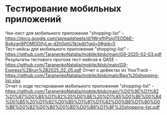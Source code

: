 # Тестирование мобильных приложений
Чек-лист для мобильного приложения "shopping-list" - https://docs.google.com/spreadsheets/d/1WrxfhPoigTEODbE-BvAzgn9POMODifyLw-d2h0phU1k/edit?gid=0#gid=0  
Тест-кейсы для мобильного приложения "shopping-list" - https://github.com/TaranenkoNatalia/mobile/blob/main/G9-2025-02-03.pdf  
Результаты тестового прогона тест-кейсов в QASE - https://github.com/TaranenkoNatalia/mobile/blob/main/G9-Express%2Brun%2B2025_02_05.pdf
Отчет о дефектах из YourTrack - https://github.com/TaranenkoNatalia/mobile/blob/main/Bag%20shopping-list.xlsx  
Отчет о ходе тестирования мобильного приложения "shopping-list" - https://github.com/TaranenkoNatalia/mobile/blob/main/%D0%9E%D1%82%D1%87%D0%B5%D1%82%20%D0%BE%20%D1%85%D0%BE%D0%B4%D0%B5%20%D1%82%D0%B5%D1%81%D1%82%D0%B8%D1%80%D0%BE%D0%B2%D0%B0%D0%BD%D0%B8%D1%8F%20shopping-list.pdf 
